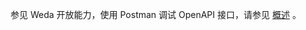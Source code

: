 参见 Weda 开放能力，使用 Postman 调试 OpenAPI 接口，请参见 [概述](https://cloud.tencent.com/document/product/1301/70924) 。
